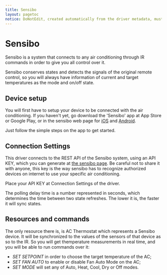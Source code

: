 ```yaml
---
title: Sensibo
layout: pagetoc
notice: DoNotEdit, created automatically from the driver metadata, must be updated on the driver itself
---
```

# Sensibo

Sensibo is a system that connects to any air conditioning through IR commands in order to give you
all control over it.

Sensibo conserves states and detects the signals of the original remote control, so you will always
have information of current and target temperatures as the mode and on/off state.


## Device setup

You will first have to setup your device to be connected with the air conditioning.
If you haven't yet, go download the 'Sensibo' app at App Store or Google Play, or in the sensibo
web page for [iOS](http://sensibo.com/pages/ios) and [Android](http://sensibo.com/pages/android).

Just follow the simple steps on the app to get started.


## Connection Settings

This driver connects to the REST API of the Sensibo system, using an API KEY, which you can generate at
[the sensibo page](https://home.sensibo.com/me/api). Be careful not to share it with anyone, this key is the
way sensibo has to recognize authorized devices on internet to use your specific air conditioning.

Place your API KEY at Connection Settings of the driver.

The polling delay time is a number represented in seconds, which determines the time between two state refreshes.
The lower it is, the faster it will sync states.


## Resources and commands

The only resource there is, is AC Thermostat which represents a Sensibo device. It will be synchronized to the values
of the sensors of that device as so to the IR. So you will get themperature measurements in real time, and you will be
able to run commands over it:

  - _SET SETPOINT_ in order to choose the target temperature of the AC;
  - _SET FAN AUTO_ to enable or disable Fan Auto Mode on the AC;
  - _SET MODE_ will set any of Auto, Heat, Cool, Dry or Off modes.

